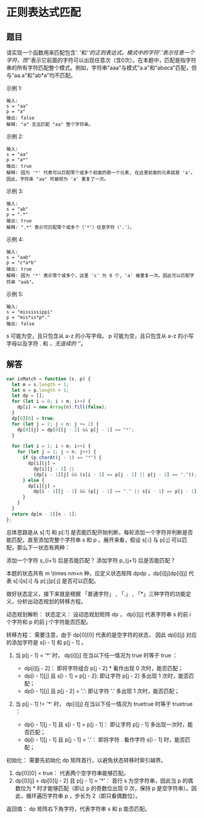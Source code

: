 # 正则表达式匹配

## 题目
请实现一个函数用来匹配包含'. '和'*'的正则表达式。模式中的字符'.'表示任意一个字符，而'*'表示它前面的字符可以出现任意次（含0次）。在本题中，匹配是指字符串的所有字符匹配整个模式。例如，字符串"aaa"与模式"a.a"和"ab*ac*a"匹配，但与"aa.a"和"ab*a"均不匹配。

示例 1:
```
输入:
s = "aa"
p = "a"
输出: false
解释: "a" 无法匹配 "aa" 整个字符串。
```
示例 2:
```
输入:
s = "aa"
p = "a*"
输出: true
解释: 因为 '*' 代表可以匹配零个或多个前面的那一个元素, 在这里前面的元素就是 'a'。因此，字符串 "aa" 可被视为 'a' 重复了一次。
```
示例 3:
```
输入:
s = "ab"
p = ".*"
输出: true
解释: ".*" 表示可匹配零个或多个（'*'）任意字符（'.'）。
```
示例 4:
```
输入:
s = "aab"
p = "c*a*b"
输出: true
解释: 因为 '*' 表示零个或多个，这里 'c' 为 0 个, 'a' 被重复一次。因此可以匹配字符串 "aab"。
```
示例 5:
```
输入:
s = "mississippi"
p = "mis*is*p*."
输出: false
```
s 可能为空，且只包含从 a-z 的小写字母。
p 可能为空，且只包含从 a-z 的小写字母以及字符 . 和 *，无连续的 '*'。

## 解答
```js
var isMatch = function (s, p) {
  let m = s.length + 1;
  let n = p.length + 1;
  let dp = [];
  for (let i = 0; i < m; i++) {
    dp[i] = new Array(n).fill(false);
  }
  dp[0][0] = true;
  for (let j = 2; j < n; j += 2) {
    dp[0][j] = dp[0][j - 2] && p[j - 1] == "*";
  }

  for (let i = 1; i < m; i++) {
    for (let j = 1; j < n; j++) {
      if (p.charAt(j - 1) == "*") {
        dp[i][j] =
          dp[i][j - 2] ||
          (dp[i - 1][j] && (s[i - 1] == p[j - 2] || p[j - 2] == "."));
      } else {
        dp[i][j] =
          dp[i - 1][j - 1] && (p[j - 1] == "." || s[i - 1] == p[j - 1]);
      }
    }
  }
  return dp[m - 1][n - 1];
};
```

总体思路是从 s[:1] 和 p[:1] 是否能匹配开始判断，每轮添加一个字符并判断是否能匹配，直至添加完整个字符串 s 和 p 。展开来看，假设 s[:i] 与 p[:j] 可以匹配，那么下一状态有两种：

添加一个字符 s_{i+1} 后是否能匹配？
添加字符 p_{j+1} 后是否能匹配？

本题的状态共有 m \times nm×n 种，应定义状态矩阵 dpdp ，dp[i][j]dp[i][j] 代表 s[:i]s[:i] 与 p[:j]p[:j] 是否可以匹配。

做好状态定义，接下来就是根据 「普通字符」 , 「.」 , 「*」三种字符的功能定义，分析出动态规划的转移方程。

动态规划解析：
状态定义： 设动态规划矩阵 dp ， dp[i][j] 代表字符串 s 的前 i 个字符和 p 的前 j 个字符能否匹配。

转移方程： 需要注意，由于 dp[0][0] 代表的是空字符的状态， 因此 dp[i][j] 对应的添加字符是 s[i - 1] 和 p[j - 1] 。

1. 当 p[j - 1] = '*' 时， dp[i][j] 在当以下任一情况为 true 时等于 true ：

   * dp[i][j - 2]： 即将字符组合 p[j - 2] * 看作出现 0 次时，能否匹配；
   * dp[i - 1][j] 且 s[i - 1] = p[j - 2]: 即让字符 p[j - 2] 多出现 1 次时，能否匹配；
   * dp[i - 1][j] 且 p[j - 2] = '.': 即让字符 '.' 多出现 1 次时，能否匹配；

2. 当 p[j - 1] != '*' 时， dp[i][j] 在当以下任一情况为 truetrue 时等于 truetrue ：

   * dp[i - 1][j - 1] 且 s[i - 1] = p[j - 1]： 即让字符 p[j - 1] 多出现一次时，能否匹配；
   * dp[i - 1][j - 1] 且 p[j - 1] = '.'： 即将字符 . 看作字符 s[i - 1] 时，能否匹配；

初始化： 需要先初始化 dp 矩阵首行，以避免状态转移时索引越界。

1. dp[0][0] = true： 代表两个空字符串能够匹配。
2. dp[0][j] = dp[0][j - 2] 且 p[j - 1] = '*'： 首行 s 为空字符串，因此当 p 的偶数位为 * 时才能够匹配（即让 p 的奇数位出现 0 次，保持 p 是空字符串）。因此，循环遍历字符串 p ，步长为 2（即只看偶数位）。

返回值： dp 矩阵右下角字符，代表字符串 s 和 p 能否匹配。
